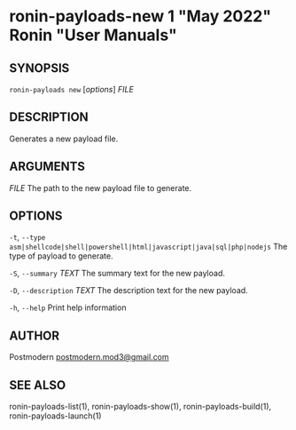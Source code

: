 # ronin-payloads-new 1 "May 2022" Ronin "User Manuals"

## SYNOPSIS

`ronin-payloads new` [*options*] *FILE*

## DESCRIPTION

Generates a new payload file.

## ARGUMENTS

*FILE*
  The path to the new payload file to generate.

## OPTIONS

`-t`, `--type` `asm|shellcode|shell|powershell|html|javascript|java|sql|php|nodejs`
  The type of payload to generate.

`-S`, `--summary` *TEXT*
  The summary text for the new payload.

`-D`, `--description` *TEXT*
  The description text for the new payload.

`-h`, `--help`
  Print help information

## AUTHOR

Postmodern <postmodern.mod3@gmail.com>

## SEE ALSO

ronin-payloads-list(1), ronin-payloads-show(1), ronin-payloads-build(1), ronin-payloads-launch(1)
